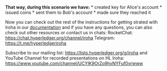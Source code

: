 **That way, during this scenario we have:**
	* created key for Alice's account
	* issued coins
	* sent them to Bob's account
	* made sure they reached it

Now you can check out the rest of the instructions for getting strated with Iroha in our [documentation](https://iroha.readthedocs.io/en/latest/getting_started/index.html) and if you have any questions, you can also check out other resources or contact us in chats:
RocketChat: https://chat.hyperledger.org/channel/iroha
Telegram: https://t.me/hyperledgeriroha

Subscribe to our mailing list: https://lists.hyperledger.org/g/iroha and YouTube Channel for recorded presentations on HL Iroha: https://www.youtube.com/channel/UCYlK9OrZo9hvNYFuf0vrwww

